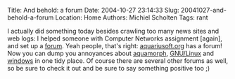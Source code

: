 Title: And behold: a forum
Date: 2004-10-27 23:14:33
Slug: 20041027-and-behold-a-forum
Location: Home
Authors: Michiel Scholten
Tags: rant

<p>I actually did something today besides crawling too many news sites and web logs: I helped someone with Computer Networks assignment [again], and set up a <a href="/forum/">forum</a>. Yeah people, that's right: <a href="/">aquariusoft.org</a> has a forum! Now you can dump you annoyances about <a href="/forum/viewforum.php?id=4">aquamorph</a>, <a href="/forum/viewforum.php?id=3">GNU/Linux</a> and <a href="/forum/viewforum.php?id=2">windows</a> in one tidy place. Of course there are several other forums as well, so be sure to check it out and be sure to say something positive too ;)</p>